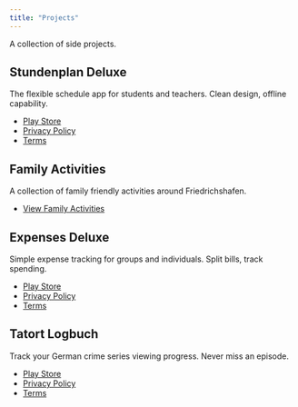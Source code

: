 ```yaml
---
title: "Projects"
---
```


A collection of side projects.

## Stundenplan Deluxe
The flexible schedule app for students and teachers. Clean design, offline capability.

- [Play Store](https://play.google.com/store/apps/details?id=com.tobiasschuerg.stundenplan)
- [Privacy Policy](/en/apps/stundenplan/policy/)
- [Terms](/en/apps/stundenplan/terms/)

## Family Activities
A collection of family friendly activities around Friedrichshafen.

- [View Family Activities](https://tobiasschuerg.github.io/family-activities/)

## Expenses Deluxe
Simple expense tracking for groups and individuals. Split bills, track spending.

- [Play Store](https://play.google.com/store/apps/details?id=com.tobiasschuerg.expenses)
- [Privacy Policy](/en/apps/expenses/policy/)
- [Terms](/en/apps/expenses/terms/)

## Tatort Logbuch
Track your German crime series viewing progress. Never miss an episode.

- [Play Store](https://play.google.com/store/apps/details?id=de.tobiasschuerg.tatort)
- [Privacy Policy](/en/apps/tatort/policy/)
- [Terms](/en/apps/tatort/terms/)

